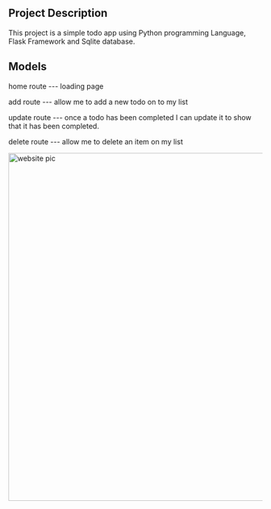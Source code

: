## Project Description 
This project is a simple todo app using Python programming Language, Flask Framework and Sqlite database. 


## Models
 home route --- loading page 
    
 add route --- allow me to add a new todo on to my list 
  
 update route  --- once a todo has been completed I can update it to show that it has been completed. 

 delete route  --- allow me to delete an item on my list
   

<img width="690" alt="website pic" src="https://user-images.githubusercontent.com/53509151/185204840-e452d2f2-813d-4897-9ccb-01c585271e7a.png">
